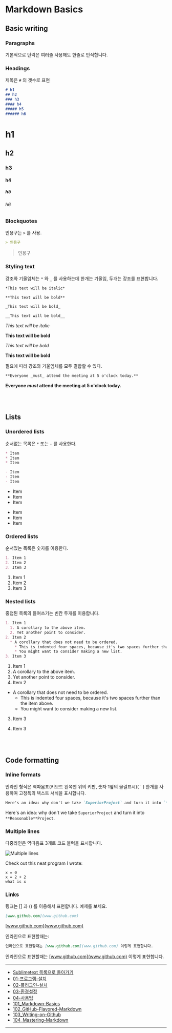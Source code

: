 # Markdown Basics


## Basic writing



### Paragraphs

기본적으로 단락은 여러줄 사용해도 한줄로 인식합니다.




### Headings

제목은 `#` 의 갯수로 표현

```md
# h1
## h2
### h3
#### h4
##### h5
###### h6
```

# h1
## h2
### h3
#### h4
##### h5
###### h6


### Blockquotes

인용구는 `>` 를 사용.

```md
> 인용구
```

> 인용구



### Styling text

강조와 기울임체는 `*` 와 `_` 를 사용하는데 한개는 기울임, 두개는 강조를 표현합니다.

```md
*This text will be italic*

**This text will be bold**

_This text will be bold_

__This text will be bold__
```

*This text will be italic*

**This text will be bold**

_This text will be bold_

__This text will be bold__


필요에 따라 강조와 기울임체를 모두 결합할 수 있다.

```md
**Everyone _must_ attend the meeting at 5 o'clock today.**
```

**Everyone _must_ attend the meeting at 5 o'clock today.**


<br>
<br>

## Lists


### Unordered lists

순서없는 목록은 `*` 또는 `-` 를 사용한다.

```md
* Item
* Item
* Item

- Item
- Item
- Item
```

* Item
* Item
* Item

- Item
- Item
- Item


### Ordered lists

순서있는 목록은 숫자를 이용한다.


```md
1. Item 1
2. Item 2
3. Item 3
```

1. Item 1
2. Item 2
3. Item 3





### Nested lists

중첩된 목록의 들여쓰기는 빈칸 두개를 이용합니다.

```md
1. Item 1
  1. A corollary to the above item.
  2. Yet another point to consider.
2. Item 2
  * A corollary that does not need to be ordered.
    * This is indented four spaces, because it's two spaces further than the item above.
    * You might want to consider making a new list.
3. Item 3
```

1. Item 1
  1. A corollary to the above item.
  2. Yet another point to consider.
2. Item 2
  * A corollary that does not need to be ordered.
    * This is indented four spaces, because it's two spaces further than the item above.
    * You might want to consider making a new list.
3. Item 3


3. Item 3




<br>
<br>


## Code formatting


### Inline formats

인라인 형식은 역따옴표(키보드 왼쪽맨 위의 키판, 숫자 1옆의 물결표시)( \` ) 한개를 사용하여 고정폭의 텍스트 서식을 표시합니다.

```md
Here's an idea: why don't we take `SuperiorProject` and turn it into `**Reasonable**Project`.
```

Here's an idea: why don't we take `SuperiorProject` and turn it into `**Reasonable**Project`.



### Multiple lines

다중라인은 역따옴표 3개로 코드 블럭을 표시합니다.


![Multiple lines](../../images/git-2015-06-30-001.jpg)

Check out this neat program I wrote:

```
x = 0
x = 2 + 2
what is x
```



### Links

링크는 [] 과 () 를 이용해서 표현합니다. 예제를 보세요.

```md
[www.github.com](www.github.com)
```

[www.github.com](www.github.com)



인라인으로 표현할때는:

```md
인라인으로 표현할때는 [www.github.com](www.github.com) 이렇게 표현합니다.
```

인라인으로 표현할때는 [www.github.com](www.github.com) 이렇게 표현합니다.



----

* [Sublimetext 목록으로 돌아가기](../README.md)
* [01-프로그램-설치](01-프로그램-설치.md)
* [02-플러그인-설치](02-플러그인-설치.md)
* [03-환경설정](03-환경설정.md)
* [04-사용팁](04-사용팁.md)
* [101_Markdown-Basics](101_Markdown-Basics.md)
* [102_GitHub-Flavored-Markdown](102_Github-Flavored-Markdown.md)
* [103_Writing-on-Github](103_Writing-on-Github.md)
* [104_Mastering-Markdown](104_Mastering-Markdown.md)

----